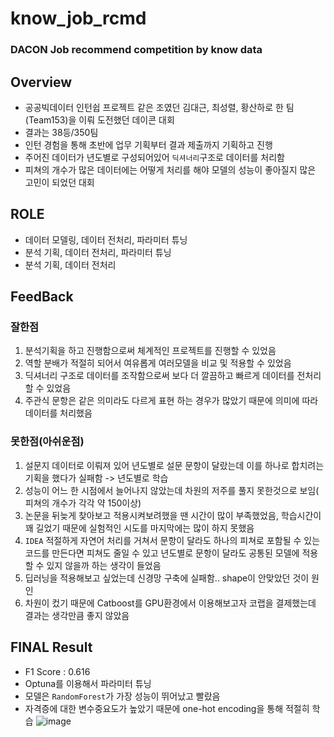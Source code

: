 # know_job_rcmd
### DACON Job recommend competition by know data
## Overview
- 공공빅데이터 인턴쉽 프로젝트 같은 조였던 김대근, 최성렬, 황산하로 한 팀(Team153)을 이뤄 도전했던 데이콘 대회
- 결과는 38등/350팀
- 인턴 경험을 통해 초반에 업무 기획부터 결과 제출까지 기획하고 진행
- 주어진 데이터가 년도별로 구성되어있어 `딕셔너리`구조로 데이터를 처리함
- 피쳐의 개수가 많은 데이터에는 어떻게 처리를 해야 모델의 성능이 좋아질지 많은 고민이 되었던 대회

## ROLE
- 데이터 모델링, 데이터 전처리, 파라미터 튜닝
- 분석 기획, 데이터 전처리, 파라미터 튜닝
- 분석 기획, 데이터 전처리

## FeedBack
### 잘한점
1. 분석기획을 하고 진행함으로써 체계적인 프로젝트를 진행할 수 있었음
2. 역할 분배가 적절히 되어서 여유롭게 여러모델을 비교 및 적용할 수 있었음
3. 딕셔너리 구조로 데이터를 조작함으로써 보다 더 깔끔하고 빠르게 데이터를 전처리할 수 있었음
4. 주관식 문항은 같은 의미라도 다르게 표현 하는 경우가 많았기 때문에 의미에 따라 데이터를 처리했음

### 못한점(아쉬운점)
1. 설문지 데이터로 이뤄져 있어 년도별로 설문 문항이 달랐는데 이를 하나로 합치려는 기획을 했다가 실패함 -> 년도별로 학습
2. 성능이 어느 한 시점에서 늘어나지 않았는데 차원의 저주를 풀지 못한것으로 보임( 피쳐의 개수가 각각 약 150이상)
3. 논문을 뒤늦게 찾아보고 적용시켜보려했을 땐 시간이 많이 부족했었음, 학습시간이 꽤 길었기 때문에 실험적인 시도를 마지막에는 많이 하지 못했음
4. `IDEA` 적절하게 자연어 처리를 거쳐서 문항이 달라도 하나의 피쳐로 포함될 수 있는 코드를 만든다면 피쳐도 줄일 수 있고 년도별로 문항이 달라도 공통된 모델에 적용 할 수 있지 않을까 하는 생각이 들었음
5. 딥러닝을 적용해보고 싶었는데 신경망 구축에 실패함.. shape이 안맞았던 것이 원인
6. 차원이 컸기 때문에 Catboost를 GPU환경에서 이용해보고자 코랩을 결제했는데 결과는 생각만큼 좋지 않았음

## FINAL Result
- F1 Score : 0.616
- Optuna를 이용해서 파라미터 튜닝
- 모델은 `RandomForest`가 가장 성능이 뛰어났고 빨랐음
- 자격증에 대한 변수중요도가 높았기 때문에 one-hot encoding을 통해 적절히 학습
![image](https://user-images.githubusercontent.com/57973170/153590671-2ad44928-3dc1-41da-b760-1ef63f8019af.png)

